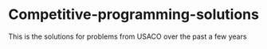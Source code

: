# Competitive-programming-solutions
This is the solutions for problems from USACO over the past a few years
